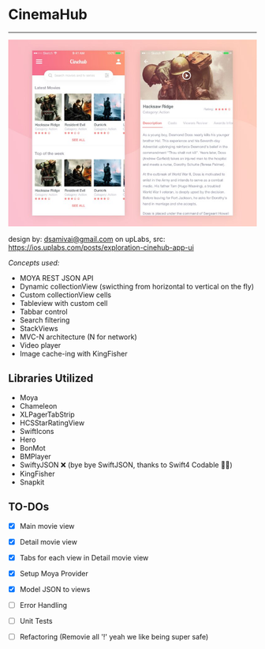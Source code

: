 # CinemaHub
------------------------------------------------------

<img src="CinemaHub/Resources/preview.jpg" width="525"/>

design by: dsamivai@gmail.com on upLabs, src: https://ios.uplabs.com/posts/exploration-cinehub-app-ui

_Concepts used:_
- MOYA REST JSON API 
- Dynamic collectionView (swicthing from horizontal to vertical on the fly)
- Custom collectionView cells
- Tableview with custom cell
- Tabbar control
- Search filtering
- StackViews
- MVC-N architecture (N for network)
- Video player
- Image cache-ing with KingFisher


Libraries Utilized
----------------------------------------------
- Moya
- Chameleon
- XLPagerTabStrip
- HCSStarRatingView
- SwiftIcons
- Hero
- BonMot
- BMPlayer
- SwiftyJSON ❌ (bye bye SwiftJSON, thanks to Swift4 Codable  👍🏾)
- KingFisher
- Snapkit

## TO-DOs
- [x] Main movie view
- [x] Detail movie view
- [x] Tabs for each view in Detail movie view
- [x] Setup Moya Provider
- [x] Model JSON to views
- [ ] Error Handling
- [ ] Unit Tests
- [ ] Refactoring (Removie all '!' yeah we like being super safe)

